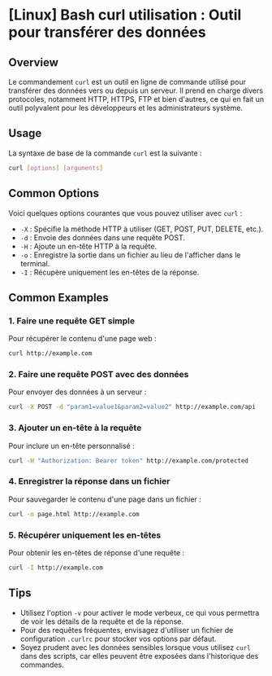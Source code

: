 # [Linux] Bash curl utilisation : Outil pour transférer des données

## Overview
Le commandement `curl` est un outil en ligne de commande utilisé pour transférer des données vers ou depuis un serveur. Il prend en charge divers protocoles, notamment HTTP, HTTPS, FTP et bien d'autres, ce qui en fait un outil polyvalent pour les développeurs et les administrateurs système.

## Usage
La syntaxe de base de la commande `curl` est la suivante :

```bash
curl [options] [arguments]
```

## Common Options
Voici quelques options courantes que vous pouvez utiliser avec `curl` :

- `-X` : Spécifie la méthode HTTP à utiliser (GET, POST, PUT, DELETE, etc.).
- `-d` : Envoie des données dans une requête POST.
- `-H` : Ajoute un en-tête HTTP à la requête.
- `-o` : Enregistre la sortie dans un fichier au lieu de l'afficher dans le terminal.
- `-I` : Récupère uniquement les en-têtes de la réponse.

## Common Examples

### 1. Faire une requête GET simple
Pour récupérer le contenu d'une page web :

```bash
curl http://example.com
```

### 2. Faire une requête POST avec des données
Pour envoyer des données à un serveur :

```bash
curl -X POST -d "param1=value1&param2=value2" http://example.com/api
```

### 3. Ajouter un en-tête à la requête
Pour inclure un en-tête personnalisé :

```bash
curl -H "Authorization: Bearer token" http://example.com/protected
```

### 4. Enregistrer la réponse dans un fichier
Pour sauvegarder le contenu d'une page dans un fichier :

```bash
curl -o page.html http://example.com
```

### 5. Récupérer uniquement les en-têtes
Pour obtenir les en-têtes de réponse d'une requête :

```bash
curl -I http://example.com
```

## Tips
- Utilisez l'option `-v` pour activer le mode verbeux, ce qui vous permettra de voir les détails de la requête et de la réponse.
- Pour des requêtes fréquentes, envisagez d'utiliser un fichier de configuration `.curlrc` pour stocker vos options par défaut.
- Soyez prudent avec les données sensibles lorsque vous utilisez `curl` dans des scripts, car elles peuvent être exposées dans l'historique des commandes.